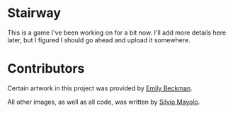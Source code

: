 # Stairway

This is a game I've been working on for a bit now. I'll add more
details here later, but I figured I should go ahead and upload it
somewhere.

# Contributors

Certain artwork in this project was provided
by [Emily Beckman](https://github.com/emilybec).

All other images, as well as all code, was written
by [Silvio Mayolo](https://github.com/mercerenies).
